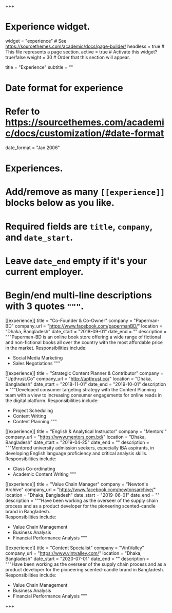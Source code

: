 +++
# Experience widget.
widget = "experience"  # See https://sourcethemes.com/academic/docs/page-builder/
headless = true  # This file represents a page section.
active = true  # Activate this widget? true/false
weight = 30  # Order that this section will appear.

title = "Experience"
subtitle = ""

# Date format for experience
#   Refer to https://sourcethemes.com/academic/docs/customization/#date-format
date_format = "Jan 2006"

# Experiences.
#   Add/remove as many `[[experience]]` blocks below as you like.
#   Required fields are `title`, `company`, and `date_start`.
#   Leave `date_end` empty if it's your current employer.
#   Begin/end multi-line descriptions with 3 quotes `"""`.
[[experience]]
  title = "Co-Founder & Co-Owner"
  company = "Paperman-BD"
  company_url = "https://www.facebook.com/papermanBD/"
  location = "Dhaka, Bangladesh"
  date_start = "2018-09-01"
  date_end = ""
  description = """Paperman-BD is an online book store offering a wide range of fictional and non-fictional books all over the country with the most affordable price in the market.
  Responsibilities include:
  
  * Social Media Marketing
  * Sales Negotiations
  """

[[experience]]
  title = "Strategic Content Planner & Contributor"
  company = "Upthrust.Co"
  company_url = "http://upthrust.co/"
  location = "Dhaka, Bangladesh"
  date_start = "2018-11-01"
  date_end = "2019-10-01"
  description = """Developed consumer targeting strategy with the Content Planning team with a view to increasing consumer engagements for online reads in the digital platform.
  Responsibilities include:
  
  * Project Scheduling
  * Content Writing
  * Content Planning
  """

[[experience]]
  title = "English & Analytical Instructor"
  company = "Mentors'"
  company_url = "https://www.mentors.com.bd/"
  location = "Dhaka, Bangladesh"
  date_start = "2019-04-25"
  date_end = ""
  description = """Mentored university admission seekers, especially IBA aspirants, in developing English language proficiency and critical analysis skills.
  Responsibilities include:
  
  * Class Co-ordinating
  * Academic Content Writing
  """

[[experience]]
  title = "Value Chain Manager"
  company = "Newton's Archive"
  company_url = "https://www.facebook.com/newtonsarchive/"
  location = "Dhaka, Bangladesh"
  date_start = "2019-06-01"
  date_end = ""
  description = """Have been working as the overseer of the supply chain process and as a product developer for the pioneering scented-candle brand in Bangladesh.    
  Responsibilities include:
  
  * Value Chain Management
  * Business Analysis
  * Financial Performance Analysis
  """

[[experience]]
  title = "Content Specialist"
  company = "VintValley"
  company_url = "https://www.vintvalley.com/"
  location = "Dhaka, Bangladesh"
  date_start = "2020-07-01"
  date_end = ""
  description = """Have been working as the overseer of the supply chain process and as a product developer for the pioneering scented-candle brand in Bangladesh.    
  Responsibilities include:
  
  * Value Chain Management
  * Business Analysis
  * Financial Performance Analysis
  """
  
+++
